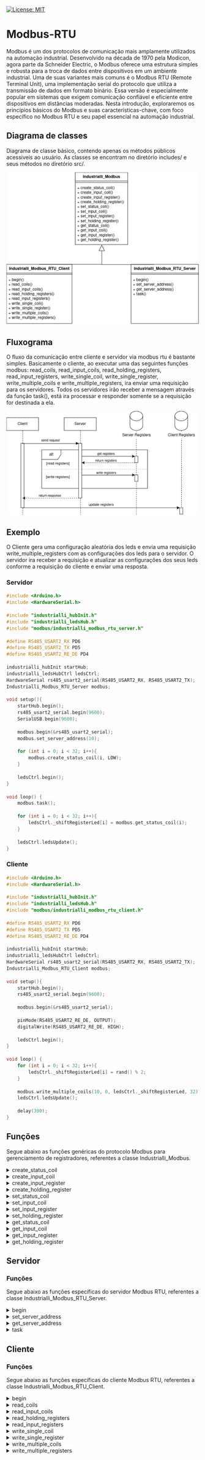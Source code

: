 [![License: MIT](https://img.shields.io/badge/License-MIT-yellow.svg)](https://opensource.org/licenses/MIT)

# Modbus-RTU
Modbus é um dos protocolos de comunicação mais amplamente utilizados na automação industrial. Desenvolvido na década de 1970 pela Modicon, agora parte da Schneider Electric, o Modbus oferece uma estrutura simples e robusta para a troca de dados entre dispositivos em um ambiente industrial. Uma de suas variantes mais comuns é o Modbus RTU (Remote Terminal Unit), uma implementação serial do protocolo que utiliza a transmissão de dados em formato binário. Essa versão é especialmente popular em sistemas que exigem comunicação confiável e eficiente entre dispositivos em distâncias moderadas. Nesta introdução, exploraremos os princípios básicos do Modbus e suas características-chave, com foco específico no Modbus RTU e seu papel essencial na automação industrial.

## Diagrama de classes
Diagrama de classe básico, contendo apenas os métodos públicos acessiveis ao usuário. As classes se encontram no diretório includes/ e seus métodos no diretório src/.

<p align="center">
  <img src="https://github.com/Industrialli/Modbus-RTU/blob/main/class_diagram.png" />
</p>

## Fluxograma
O fluxo da comunicação entre cliente e servidor via modbus rtu é bastante simples. Basicamente o cliente, ao executar uma das seguintes funções modbus: read_coils, read_input_coils, read_holding_registers, read_input_registers, write_single_coil, write_single_register, write_multiple_coils e write_multiple_registers, ira enviar uma requisição para os servidores. Todos os servidores irão receber a mensagem através da função task(), está ira processar e responder somente se a requisição for destinada a ela.

<p align="center">
  <img src="https://github.com/Industrialli/Modbus-RTU/blob/main/sequence_diagram.png" />
</p>

## Exemplo
O Cliente gera uma configuração aleatória dos leds e envia uma requisição write_multiple_registers com as configurações dos leds para o servidor. O servidor ira receber a requisição e atualizar as configurações dos seus leds conforme a requisição do cliente e enviar uma resposta.


### Servidor
```cpp
#include <Arduino.h>
#include <HardwareSerial.h>

#include "industrialli_hubInit.h"
#include "industrialli_ledsHub.h"
#include "modbus/industrialli_modbus_rtu_server.h"

#define RS485_USART2_RX PD6
#define RS485_USART2_TX PD5
#define RS485_USART2_RE_DE PD4

industrialli_hubInit startHub;
industrialli_ledsHubCtrl ledsCtrl;
HardwareSerial rs485_usart2_serial(RS485_USART2_RX, RS485_USART2_TX);
Industrialli_Modbus_RTU_Server modbus;

void setup(){
	startHub.begin();
	rs485_usart2_serial.begin(9600);
	SerialUSB.begin(9600);

	modbus.begin(&rs485_usart2_serial);
	modbus.set_server_address(10);

	for (int i = 0; i < 32; i++){
		modbus.create_status_coil(i, LOW);
	}

	ledsCtrl.begin();
}

void loop() {
	modbus.task();

	for (int i = 0; i < 32; i++){
		ledsCtrl._shiftRegisterLed[i] = modbus.get_status_coil(i);
	}

	ledsCtrl.ledsUpdate();
}
```

### Cliente
```cpp
#include <Arduino.h>
#include <HardwareSerial.h>

#include "industrialli_hubInit.h"
#include "industrialli_ledsHub.h"
#include "modbus/industrialli_modbus_rtu_client.h"

#define RS485_USART2_RX PD6
#define RS485_USART2_TX PD5
#define RS485_USART2_RE_DE PD4

industrialli_hubInit startHub;
industrialli_ledsHubCtrl ledsCtrl;
HardwareSerial rs485_usart2_serial(RS485_USART2_RX, RS485_USART2_TX);
Industrialli_Modbus_RTU_Client modbus;

void setup(){
	startHub.begin();
	rs485_usart2_serial.begin(9600);

	modbus.begin(&rs485_usart2_serial);

	pinMode(RS485_USART2_RE_DE, OUTPUT);
	digitalWrite(RS485_USART2_RE_DE, HIGH);

	ledsCtrl.begin();
}

void loop() {
	for (int i = 0; i < 32; i++){
		ledsCtrl._shiftRegisterLed[i] = rand() % 2;
	}

	modbus.write_multiple_coils(10, 0, ledsCtrl._shiftRegisterLed, 32);
	ledsCtrl.ledsUpdate();

	delay(300);
}
```

## Funções

Segue abaixo as funções genéricas do protocolo Modbus para gerenciamento de registradores, referentes a classe Industrialli_Modbus.

<details>
<summary>create_status_coil</summary>

Inicializa um registrador do tipo coil.

**Parâmetros:**
- uint16_t index: index do coil. valores possiveis \[1, 10000\] 
- bool: value: valor do coil. valores possiveis \[0, 1\]

**Retorno:** void

**Exemplo**
```cpp
modbus.create_status_coil(11, 1);
```
</details>
  
<details>
<summary>create_input_coil</summary>

Inicializa um registrador do tipo discrete input coil.

**Parâmetros:**

- uint16_t index: index do coil.
- bool: value: valor do coil.

**Retorno:** void

**Exemplo**
```cpp
  modbus.create_input_coil(11, 1);
```
</details>

<details>
<summary>create_input_register</summary>

Inicializa um registrador do tipo input.

**Parâmetros:**

- uint16_t index: index do registrador.
- uint16_t: value: valor do registrador.

**Retorno:** void

**Exemplo**
```cpp
  modbus.create_input_register(15, 1332);
```
</details>

<details>
<summary>create_holding_register</summary>

Inicializa um registrador do tipo holding.

**Parâmetros:**

- uint16_t index: index do registrador.
- uint16_t: value: valor do registrador.

**Retorno:** void

**Exemplo**
```cpp
  modbus.create_holding_register(12, 5543);
```
</details>

<details>
<summary>set_status_coil</summary>

Atualiza um registrador do tipo coil.

**Parâmetros:**
- uint16_t index: index do coil.
- bool: value: valor do coil.

**Retorno:** void

**Exemplo**
```cpp
modbus.set_status_coil(11, 1);
```
</details>
  
<details>
<summary>set_input_coil</summary>

Atualiza um registrador do tipo discrete input coil.

**Parâmetros:**

- uint16_t index: index do coil.
- bool: value: valor do coil.

**Retorno:** void

**Exemplo**
```cpp
  modbus.set_input_coil(11, 1);
```
</details>

<details>
<summary>set_input_register</summary>

Atualiza um registrador do tipo input.

**Parâmetros:**

- uint16_t index: index do registrador.
- uint16_t: value: valor do registrador.

**Retorno:** void

**Exemplo**
```cpp
  modbus.set_input_register(15, 1332);
```
</details>

<details>
<summary>set_holding_register</summary>

Atualiza um registrador do tipo holding.

**Parâmetros:**

- uint16_t index: index do registrador.
- uint16_t: value: valor do registrador.

**Retorno:** void

**Exemplo**
```cpp
  modbus.set_holding_register(12, 5543);
```
</details>

<details>
<summary>get_status_coil</summary>

Retorna o valor de um registrador do tipo coil.

**Parâmetros:**
- uint16_t index: index do coil. valores possiveis \[1, 10000\] 

**Retorno:** bool: value: valor do coil. valores possiveis \[0, 1\]

**Exemplo**
```cpp
bool value = modbus.get_status_coil(11);
```
</details>
  
<details>
<summary>get_input_coil</summary>

Retorna o valor de um registrador do tipo discrete input coil.

**Parâmetros:**

- uint16_t index: index do coil.

**Retorno:** bool: value: valor do coil.

**Exemplo**
```cpp
bool value = modbus.get_input_coil(11);
```
</details>

<details>
<summary>get_input_register</summary>

Retorna o valor de um registrador do tipo input.

**Parâmetros:**

- uint16_t index: index do registrador.

**Retorno:** uint16_t: value: valor do registrador.

**Exemplo**
```cpp
uint16_t value = modbus.set_input_register(15);
```
</details>

<details>
<summary>get_holding_register</summary>

Retorna o valor de um registrador do tipo holding.

**Parâmetros:**

- uint16_t index: index do registrador.

**Retorno:** uint16_t: value: valor do registrador.

**Exemplo**
```cpp
uint16_t value = modbus.get_holding_register(12);
```
</details>

## Servidor

### Funções

Segue abaixo as funções específicas do servidor Modbus RTU, referentes a classe Industrialli_Modbus_RTU_Server.

<details>
<summary>begin</summary>
Inicializa um servidor Modbus RTU.

**Parâmetros:**

- HardwareSerial *_serial: endereço de memória referente a conexão serial.

**Retorno:** void

**Exemplo**
```cpp
rs485_usart2_serial.begin(9600);
modbus.begin(&rs485_usart2_serial);
```
</details>

<details>
<summary>set_server_address</summary>
Define o endereço do servidor Modbus RTU.

**Parâmetros:**

- uint8_t _server_address: endereço do servidor.

**Retorno:** void

**Exemplo**
```cpp
modbus.set_server_address(10);
```
</details>

<details>
<summary>get_server_address</summary>
Retorna o endereço do servidor Modbus RTU.

**Parâmetros:** void

**Retorno:** uint8_t _server_address: endereço do servidor.
</details>

<details>
<summary>task</summary>
Recebe, processa e responde um frame de requisição do cliente.

**Parâmetros:** void

**Retorno:** void

**Exemplo**
```cpp
void loop(){
  modbus.task();
}
```
</details>

## Cliente

### Funções

Segue abaixo as funções específicas do cliente Modbus RTU, referentes a classe Industrialli_Modbus_RTU_Client.

<details>
<summary>begin</summary>
Inicializa um cliente Modbus RTU.

**Parâmetros:**

- HardwareSerial *_serial: endereço de memória referente a conexão serial.

**Retorno:** void

**Exemplo**
```cpp
rs485_usart2_serial.begin(9600);
modbus.begin(&rs485_usart2_serial);
```
</details>

<details>
<summary>read_coils</summary>
Envia uma requisição Modbus RTU do tipo read coils para um servidor.

**Parâmetros:**

- uint8_t _address: endereço do servidor.
- uint16_t _starting_address: endereço de inicio da leitura dos registradores do tipo status coil.
- uint16_t _quantity_of_coils: quantidade de registradores do tipo status coil que serão lidos a partir do endereço de início.

**Retorno:** void

**Exemplo**
```cpp
modbus.read_coils(10, 0, 32);
```
</details>

<details>
<summary>read_input_coils</summary>
Envia uma requisição Modbus RTU do tipo read input coils para um servidor.

**Parâmetros:**

- uint8_t _address: endereço do servidor.
- uint16_t _starting_address: endereço de inicio da leitura dos registradores do tipo input coil.
- uint16_t _quantity_of_coils: quantidade de registradores do tipo input coil que serão lidos a partir do endereço de início.

**Retorno:** void

**Exemplo**
```cpp
modbus.read_input_coils(10, 0, 32);
```
</details>

<details>
<summary>read_holding_registers</summary>
Envia uma requisição Modbus RTU do tipo read holding registers para um servidor.

**Parâmetros:**

- uint8_t _address: endereço do servidor.
- uint16_t _starting_address: endereço de inicio da leitura dos registradores do tipo holding.
- uint16_t _quantity_of_registers: quantidade de registradores do holding que serão lidos a partir do endereço de início.

**Retorno:** void

**Exemplo**
```cpp
modbus.read_holding_registers(10, 0, 32);
```
</details>

<details>
<summary>read_input_registers</summary>
Envia uma requisição Modbus RTU do tipo read input registers para um servidor.

**Parâmetros:**

- uint8_t _address: endereço do servidor.
- uint16_t _starting_address: endereço de inicio da leitura dos registradores do tipo input.
- uint16_t _quantity_of_registers: quantidade de registradores do input que serão lidos a partir do endereço de início.

**Retorno:** void

**Exemplo**
```cpp
modbus.read_input_registers(10, 0, 32);
```
</details>

<details>
<summary>write_single_coil</summary>
Envia uma requisição Modbus RTU do tipo write single coil para um servidor.

**Parâmetros:**

- uint8_t _address: Endereço do servidor.
- uint16_t _coil_address: endereço do coil.
- uint16_t _value: valor do coil.

**Retorno:** void

**Exemplo**
```cpp
modbus.write_single_coil(10, 5, 0xFF00);
```
</details>

<details>
<summary>write_single_register</summary>
Envia uma requisição Modbus RTU do tipo write single register para um servidor.

**Parâmetros:**

- uint8_t _address: Endereço do servidor.
- uint16_t _register_address: endereço do registrador do tipo holding.
- uint16_t _value: valor do registrador.

**Retorno:** void

**Exemplo**
```cpp
modbus.write_single_register(10, 5, 6454);
```
</details>


<details>
<summary>write_multiple_coils</summary>
Envia uma requisição Modbus RTU do tipo write nultiple coils para um servidor.

**Parâmetros:**

- uint8_t _address: endereço do servidor.
- uint16_t _starting_address: endereço de inicio dos registradores do tipo coil que serão alterados os valores.
- uint8_t* _values: vetor boleano que contem os novos valores dos registradores do tipo coil.
- uint16_t _quantity_of_coils: quantidade de registradores do tipo coil que terão seus valores atualizados.

**Retorno:** void

**Exemplo**
```cpp
uint8_t values[5] = {0,1,1,0,1};
modbus.write_multiple_coils(10, 0, values, 5);
```
</details>

<details>
<summary>write_multiple_registers</summary>
Envia uma requisição Modbus RTU do tipo write nultiple registers para um servidor.

**Parâmetros:**

- uint8_t _address: endereço do servidor.
- uint16_t _starting_address: endereço de inicio dos registradores do tipo holding que serão alterados os valores.
- uint16_t* _values: vetor que contem os novos valores dos registradores do tipo holding.
- uint16_t _quantity_of_coils: quantidade de registradores do tipo holding que terão seus valores atualizados.

**Retorno:** void

**Exemplo**
```cpp
uint8_t values[5] = {423,22,324,2,1};
modbus.write_multiple_registers(10, 0, values, 5);
```
</details>
